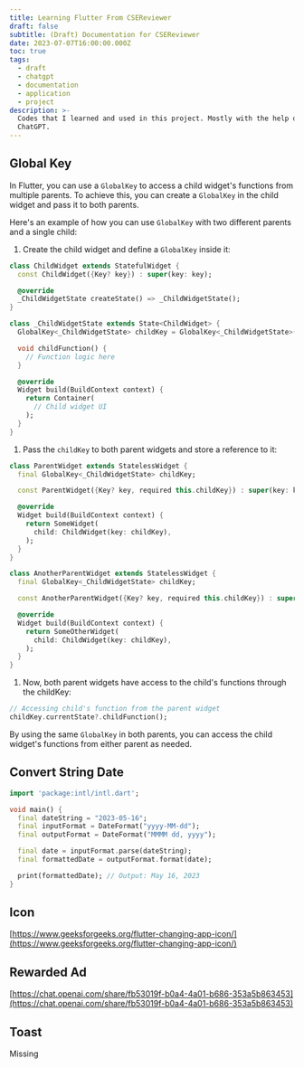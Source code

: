 ```yaml
---
title: Learning Flutter From CSEReviewer
draft: false
subtitle: (Draft) Documentation for CSEReviewer
date: 2023-07-07T16:00:00.000Z
toc: true
tags:
  - draft
  - chatgpt
  - documentation
  - application
  - project
description: >-
  Codes that I learned and used in this project. Mostly with the help of
  ChatGPT.
---
```


## Global Key

In Flutter, you can use a `GlobalKey` to access a child widget's functions from multiple parents. To achieve this, you can create a `GlobalKey` in the child widget and pass it to both parents.

Here's an example of how you can use `GlobalKey` with two different parents and a single child:

1. Create the child widget and define a `GlobalKey` inside it:

```dart
class ChildWidget extends StatefulWidget {
  const ChildWidget({Key? key}) : super(key: key);

  @override
  _ChildWidgetState createState() => _ChildWidgetState();
}

class _ChildWidgetState extends State<ChildWidget> {
  GlobalKey<_ChildWidgetState> childKey = GlobalKey<_ChildWidgetState>();

  void childFunction() {
    // Function logic here
  }

  @override
  Widget build(BuildContext context) {
    return Container(
      // Child widget UI
    );
  }
}
```

1. Pass the `childKey` to both parent widgets and store a reference to it:

```dart
class ParentWidget extends StatelessWidget {
  final GlobalKey<_ChildWidgetState> childKey;

  const ParentWidget({Key? key, required this.childKey}) : super(key: key);

  @override
  Widget build(BuildContext context) {
    return SomeWidget(
      child: ChildWidget(key: childKey),
    );
  }
}

class AnotherParentWidget extends StatelessWidget {
  final GlobalKey<_ChildWidgetState> childKey;

  const AnotherParentWidget({Key? key, required this.childKey}) : super(key: key);

  @override
  Widget build(BuildContext context) {
    return SomeOtherWidget(
      child: ChildWidget(key: childKey),
    );
  }
}
```

1. Now, both parent widgets have access to the child's functions through the childKey:

```dart
// Accessing child's function from the parent widget
childKey.currentState?.childFunction();
```

By using the same `GlobalKey` in both parents, you can access the child widget's functions from either parent as needed.

## Convert String Date

```dart
import 'package:intl/intl.dart';

void main() {
  final dateString = "2023-05-16";
  final inputFormat = DateFormat("yyyy-MM-dd");
  final outputFormat = DateFormat("MMMM dd, yyyy");

  final date = inputFormat.parse(dateString);
  final formattedDate = outputFormat.format(date);

  print(formattedDate); // Output: May 16, 2023
}
```

## Icon

[https://www.geeksforgeeks.org/flutter-changing-app-icon/](https://www.geeksforgeeks.org/flutter-changing-app-icon/)

## Rewarded Ad

[https://chat.openai.com/share/fb53019f-b0a4-4a01-b686-353a5b863453](https://chat.openai.com/share/fb53019f-b0a4-4a01-b686-353a5b863453)

## Toast

Missing
